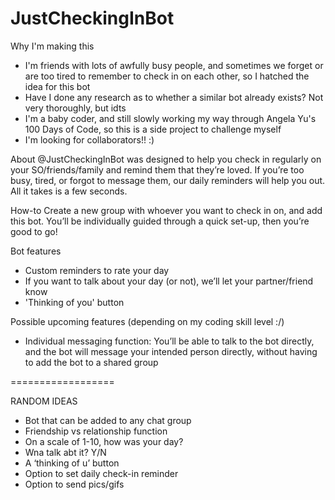 # JustCheckingInBot

Why I'm making this
- I'm friends with lots of awfully busy people, and sometimes we forget or are too tired to remember to check in on each other, so I hatched the idea for this bot
- Have I done any research as to whether a similar bot already exists? Not very thoroughly, but idts
- I'm a baby coder, and still slowly working my way through Angela Yu's 100 Days of Code, so this is a side project to challenge myself
- I'm looking for collaborators!! :)

About
@JustCheckingInBot was designed to help you check in regularly on your SO/friends/family and remind them that they’re loved. If you’re too busy, tired, or forgot to message them, our daily reminders will help you out. All it takes is a few seconds.

How-to
Create a new group with whoever you want to check in on, and add this bot. You’ll be individually guided through a quick set-up, then you’re good to go!

Bot features
- Custom reminders to rate your day
- If you want to talk about your day (or not), we’ll let your partner/friend know
- 'Thinking of you' button

Possible upcoming features (depending on my coding skill level :/)
- Individual messaging function: You’ll be able to talk to the bot directly, and the bot will message your intended person directly, without having to add the bot to a shared group


==================

RANDOM IDEAS
- Bot that can be added to any chat group
- Friendship vs relationship function
- On a scale of 1-10, how was your day?
- Wna talk abt it? Y/N
- A ‘thinking of u’ button
- Option to set daily check-in reminder
- Option to send pics/gifs
